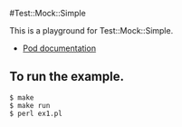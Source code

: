 #Test::Mock::Simple

This is a playground for Test::Mock::Simple.
- [Pod documentation](https://metacpan.org/pod/Test::Mock::Simple)

## To run the example.
```
$ make
$ make run
$ perl ex1.pl
```
